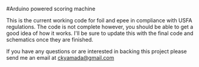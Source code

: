 #Arduino powered scoring machine

This is the current working code for foil and epee in compliance with USFA regulations. The code is not complete 
however, you should be able to get a good idea of how it works. I'll be sure to update this with the final code
and schematics once they are finished. 

If you have any questions or are interested in backing this project please send me an email at <ckyamada@gmail.com></code>
